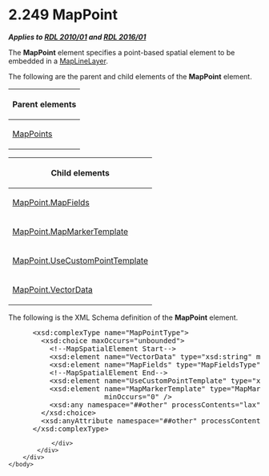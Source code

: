 <html dir="LTR" xmlns:mshelp="http://msdn.microsoft.com/mshelp" xmlns:ddue="http://ddue.schemas.microsoft.com/authoring/2003/5" xmlns:xlink="http://www.w3.org/1999/xlink" xmlns:tool="http://www.microsoft.com/tooltip">
    <head>
        <meta http-equiv="Content-Type" content="text/html; CHARSET=utf-8"></meta>
        <meta name="save" content="history"></meta>
        <title>2.249 MapPoint</title>
        <xml>
            <mshelp:toctitle title="2.249 MapPoint"></mshelp:toctitle>
            <mshelp:rltitle title="[MS-RDL]: MapPoint"></mshelp:rltitle>
            <mshelp:keyword index="A" term="0e78f900-9e5b-4067-b8c1-327bcf3758e2"></mshelp:keyword>
            <mshelp:attr name="DCSext.ContentType" value="open specification"></mshelp:attr>
            <mshelp:attr name="AssetID" value="0e78f900-9e5b-4067-b8c1-327bcf3758e2"></mshelp:attr>
            <mshelp:attr name="TopicType" value="kbRef"></mshelp:attr>
            <mshelp:attr name="DCSext.Title" value="[MS-RDL]: MapPoint" />
        </xml>
    </head>
    <body>
        <div id="header">
            <h1 class="heading">2.249 MapPoint</h1>
        </div>
        <div id="mainSection">
            <div id="mainBody">
                <div id="allHistory" class="saveHistory"></div>
                <div id="sectionSection0" class="section" name="collapseableSection">
                    

<p><b><i>Applies to </i></b><a href="3428e690-a348-4ec7-8a6a-8efb42d2cdee.htm"><b><i>RDL 2010/01</i></b></a><b><i>
and </i></b><a href="52ce3983-2bfc-4e72-9359-42aaf5fe4509.htm"><b><i>RDL 2016/01</i></b></a></p>

<p>The <b>MapPoint</b> element specifies a point-based spatial
element to be embedded in a <a href="8681b1dc-d73e-4d35-b4fa-f7f459d4a304.htm">MapLineLayer</a>.</p>

<p>The following are the parent and child elements of the <b>MapPoint</b>
element.</p>

<table>
 <thead>
  <tr>
   <th>
   <p>Parent elements</p>
   </th>
  </tr>
 </thead>
 <tr>
  <td>
  <p><a href="e4725de5-6b40-4494-a569-6f2d0abd937b.htm">MapPoints</a></p>
  </td>
 </tr>
</table>

<p> </p>

<table>
 <thead>
  <tr>
   <th>
   <p>Child elements</p>
   </th>
  </tr>
 </thead>
 <tr>
  <td>
  <p><a href="6e463219-cfdb-44fd-9285-f688a222c19c.htm">MapPoint.MapFields</a></p>
  </td>
 </tr>
 <tr>
  <td>
  <p><a href="e6908543-dcf4-42c0-948a-63b572d95627.htm">MapPoint.MapMarkerTemplate</a></p>
  </td>
 </tr>
 <tr>
  <td>
  <p><a href="3cf27fbf-9e5b-41b4-9e5a-5827efa875f4.htm">MapPoint.UseCustomPointTemplate</a></p>
  </td>
 </tr>
 <tr>
  <td>
  <p><a href="960b167c-e83d-4ce9-a782-ef1cdff0f440.htm">MapPoint.VectorData</a></p>
  </td>
 </tr>
</table>

<p>The following is the XML Schema definition of the <b>MapPoint</b>
element.           </p>

<dl>
<dd>
<div><pre> &lt;xsd:complexType name=&quot;MapPointType&quot;&gt;
   &lt;xsd:choice maxOccurs=&quot;unbounded&quot;&gt;
     &lt;!--MapSpatialElement Start--&gt;
     &lt;xsd:element name=&quot;VectorData&quot; type=&quot;xsd:string&quot; minOccurs=&quot;1&quot; /&gt;
     &lt;xsd:element name=&quot;MapFields&quot; type=&quot;MapFieldsType&quot; minOccurs=&quot;0&quot; /&gt;
     &lt;!--MapSpatialElement End--&gt;
     &lt;xsd:element name=&quot;UseCustomPointTemplate&quot; type=&quot;xsd:string&quot; minOccurs=&quot;0&quot; /&gt;
     &lt;xsd:element name=&quot;MapMarkerTemplate&quot; type=&quot;MapMarkerTemplateType&quot; 
                  minOccurs=&quot;0&quot; /&gt;
     &lt;xsd:any namespace=&quot;##other&quot; processContents=&quot;lax&quot; /&gt;
   &lt;/xsd:choice&gt;
   &lt;xsd:anyAttribute namespace=&quot;##other&quot; processContents=&quot;lax&quot; /&gt;
 &lt;/xsd:complexType&gt;
</pre></div>
</dd></dl>


                </div>
            </div>
        </div>
    </body>
</html>